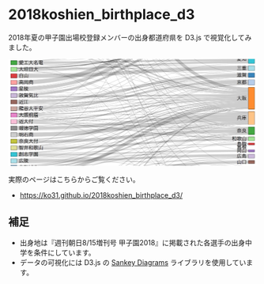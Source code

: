 # 2018koshien_birthplace_d3

2018年夏の甲子園出場校登録メンバーの出身都道府県を D3.js で視覚化してみました。

![sample.png](https://raw.githubusercontent.com/ko31/2018koshien_birthplace_d3/master/sample.png)

実際のページはこちらからご覧ください。

* https://ko31.github.io/2018koshien_birthplace_d3/

## 補足

* 出身地は『週刊朝日8/15増刊号 甲子園2018』に掲載された各選手の出身中学を条件にしています。
* データの可視化には D3.js の [Sankey Diagrams](https://github.com/d3/d3-plugins/tree/master/sankey) ライブラリを使用しています。
